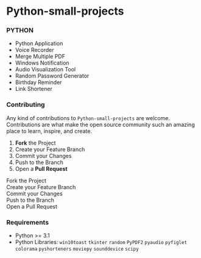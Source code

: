 # Python-small-projects

### PYTHON

- Python Application<br>
- Voice Recorder<br>
- Merge Multiple PDF<br>
- Windows Notification<br>
- Audio Visualization Tool<br>
- Random Password Generator<br>
- Birthday Reminder<br>
- Link Shortener<br>

### Contributing<br>

Any kind of contributions to `Python-small-projects` are welcome. Contributions are what make the open source community such an amazing place to learn, inspire, and create.

1. **Fork** the Project
2. Create your Feature Branch
3. Commit your Changes
4. Push to the Branch
5. Open a **Pull Request**

Fork the Project<br>
Create your Feature Branch<br>
Commit your Changes<br>
Push to the Branch<br>
Open a Pull Request<br>

### Requirements

- Python >= 3.1
- Python Libraries: `win10toast` `tkinter` `random` `PyPDF2` `pyaudio` `pyfiglet` `colorama` `pyshorteners` `moviepy` `sounddevice` `scipy`
